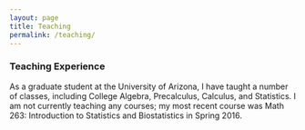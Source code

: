 ```yaml
---
layout: page
title: Teaching
permalink: /teaching/
---
```


### Teaching Experience
As a graduate student at the University of Arizona, I have taught a number of classes, including College Algebra, Precalculus, Calculus, and Statistics.
I am not currently teaching any courses; my most recent course was Math 263: Introduction to Statistics and Biostatistics in Spring 2016.


